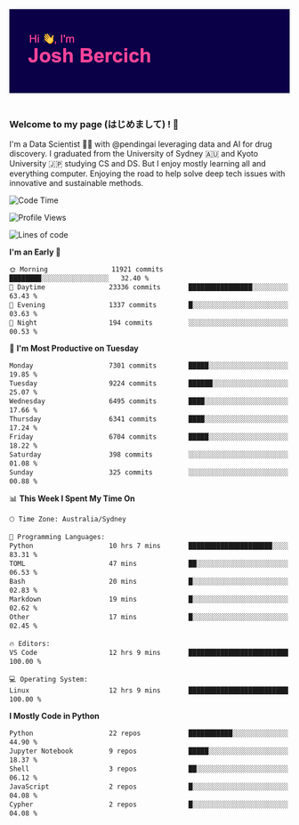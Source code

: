 
<div align="center">
<img src="profile-banner.png" />
</div>

</br>

### Welcome to my page (はじめまして) ! 🌸

I'm a Data Scientist 👨‍🔬 with @pendingai leveraging data and AI for drug discovery. I graduated from the University of Sydney 🇦🇺 and Kyoto University 🇯🇵 studying CS and DS. But I enjoy mostly learning all and everything computer. Enjoying the road to help solve deep tech issues with innovative and sustainable methods.

<!--START_SECTION:waka-->
![Code Time](http://img.shields.io/badge/Code%20Time-184%20hrs%2030%20mins-blue)

![Profile Views](http://img.shields.io/badge/Profile%20Views-19-blue)

![Lines of code](https://img.shields.io/badge/From%20Hello%20World%20I%27ve%20Written-9.5%20million%20lines%20of%20code-blue)

**I'm an Early 🐤** 

```text
🌞 Morning                11921 commits       ████████░░░░░░░░░░░░░░░░░   32.40 % 
🌆 Daytime                23336 commits       ████████████████░░░░░░░░░   63.43 % 
🌃 Evening                1337 commits        █░░░░░░░░░░░░░░░░░░░░░░░░   03.63 % 
🌙 Night                  194 commits         ░░░░░░░░░░░░░░░░░░░░░░░░░   00.53 % 
```
📅 **I'm Most Productive on Tuesday** 

```text
Monday                   7301 commits        █████░░░░░░░░░░░░░░░░░░░░   19.85 % 
Tuesday                  9224 commits        ██████░░░░░░░░░░░░░░░░░░░   25.07 % 
Wednesday                6495 commits        ████░░░░░░░░░░░░░░░░░░░░░   17.66 % 
Thursday                 6341 commits        ████░░░░░░░░░░░░░░░░░░░░░   17.24 % 
Friday                   6704 commits        █████░░░░░░░░░░░░░░░░░░░░   18.22 % 
Saturday                 398 commits         ░░░░░░░░░░░░░░░░░░░░░░░░░   01.08 % 
Sunday                   325 commits         ░░░░░░░░░░░░░░░░░░░░░░░░░   00.88 % 
```


📊 **This Week I Spent My Time On** 

```text
🕑︎ Time Zone: Australia/Sydney

💬 Programming Languages: 
Python                   10 hrs 7 mins       █████████████████████░░░░   83.31 % 
TOML                     47 mins             ██░░░░░░░░░░░░░░░░░░░░░░░   06.53 % 
Bash                     20 mins             █░░░░░░░░░░░░░░░░░░░░░░░░   02.83 % 
Markdown                 19 mins             █░░░░░░░░░░░░░░░░░░░░░░░░   02.62 % 
Other                    17 mins             █░░░░░░░░░░░░░░░░░░░░░░░░   02.45 % 

🔥 Editors: 
VS Code                  12 hrs 9 mins       █████████████████████████   100.00 % 

💻 Operating System: 
Linux                    12 hrs 9 mins       █████████████████████████   100.00 % 
```

**I Mostly Code in Python** 

```text
Python                   22 repos            ███████████░░░░░░░░░░░░░░   44.90 % 
Jupyter Notebook         9 repos             █████░░░░░░░░░░░░░░░░░░░░   18.37 % 
Shell                    3 repos             ██░░░░░░░░░░░░░░░░░░░░░░░   06.12 % 
JavaScript               2 repos             █░░░░░░░░░░░░░░░░░░░░░░░░   04.08 % 
Cypher                   2 repos             █░░░░░░░░░░░░░░░░░░░░░░░░   04.08 % 
```




<!--END_SECTION:waka-->
